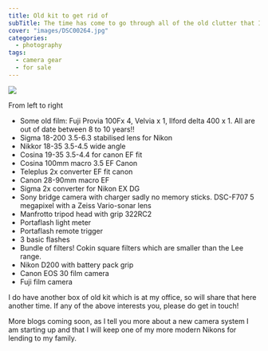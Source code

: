 ```yaml
---
title: Old kit to get rid of
subTitle: The time has come to go through all of the old clutter that I have, what can I sell, give away or even throw away!
cover: "images/DSC00264.jpg"
categories:
  - photography
tags:
  - camera gear
  - for sale
---
```


![](images/DSC00264.jpg)

From left to right

* Some old film: Fuji Provia 100Fx 4, Velvia x 1, Ilford delta 400 x 1. All are out of date between 8 to 10 years!!
* Sigma 18-200 3.5-6.3 stabilised lens for Nikon
* Nikkor 18-35 3.5-4.5 wide angle 
* Cosina 19-35 3.5-4.4 for canon EF fit
* Cosina 100mm macro 3.5 EF Canon
* Teleplus 2x converter EF fit canon
* Canon 28-90mm macro EF
* Sigma 2x converter for Nikon EX DG
* Sony bridge camera with charger sadly no memory sticks. DSC-F707 5 megapixel with a Zeiss Vario-sonar lens
* Manfrotto tripod head with grip 322RC2
* Portaflash light meter
* Portaflash remote trigger
* 3 basic flashes
* Bundle of filters! Cokin square filters which are smaller than the Lee range. 
* Nikon D200 with battery pack grip
* Canon EOS 30 film camera
* Fuji film camera

I do have another box of old kit which is at my office, so will share that here another time. If any of the above interests you, please do get in touch!

More blogs coming soon, as I tell you more about a new camera system I am starting up and that I will keep one of my more modern Nikons for lending to my family.




